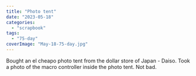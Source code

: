 ```yaml
---
title: "Photo tent"
date: "2023-05-18"
categories: 
  - "scrapbook"
tags: 
  - "75-day"
coverImage: "May-18-75-day.jpg"
---
```

<!--more-->

Bought an el cheapo photo tent from the dollar store of Japan - Daiso. Took a photo of the macro controller inside the photo tent. Not bad.
